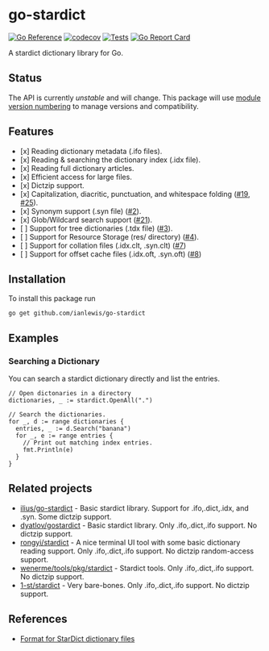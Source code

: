 # go-stardict

[![Go Reference](https://pkg.go.dev/badge/github.com/ianlewis/go-stardict.svg)](https://pkg.go.dev/github.com/ianlewis/go-stardict)
[![codecov](https://codecov.io/gh/ianlewis/go-stardict/graph/badge.svg?token=2HTI2KXI93)](https://codecov.io/gh/ianlewis/go-stardict)
[![Tests](https://github.com/ianlewis/go-stardict/actions/workflows/pre-submit.units.yml/badge.svg)](https://github.com/ianlewis/go-stardict/actions/workflows/pre-submit.units.yml)
[![Go Report Card](https://goreportcard.com/badge/github.com/ianlewis/go-stardict)](https://goreportcard.com/report/github.com/ianlewis/go-stardict)

A stardict dictionary library for Go.

## Status

The API is currently _unstable_ and will change. This package will use [module
version numbering](https://golang.org/doc/modules/version-numbers) to manage
versions and compatibility.

## Features

- \[x] Reading dictionary metadata (.ifo files).
- \[x] Reading & searching the dictionary index (.idx file).
- \[x] Reading full dictionary articles.
- \[x] Efficient access for large files.
- \[x] Dictzip support.
- \[x] Capitalization, diacritic, punctuation, and whitespace folding ([#19](https://github.com/ianlewis/go-stardict/issues/19), [#25](https://github.com/ianlewis/go-stardict/issues/25)).
- \[x] Synonym support (.syn file) ([#2](https://github.com/ianlewis/go-stardict/issues/2)).
- \[x] Glob/Wildcard search support ([#21](https://github.com/ianlewis/go-stardict/issues/21)).
- \[ ] Support for tree dictionaries (.tdx file) ([#3](https://github.com/ianlewis/go-stardict/issues/3)).
- \[ ] Support for Resource Storage (res/ directory) ([#4](https://github.com/ianlewis/go-stardict/issues/4)).
- \[ ] Support for collation files (.idx.clt, .syn.clt) ([#7](https://github.com/ianlewis/go-stardict/issues/7))
- \[ ] Support for offset cache files (.idx.oft, .syn.oft) ([#8](https://github.com/ianlewis/go-stardict/issues/8))

## Installation

To install this package run

`go get github.com/ianlewis/go-stardict`

## Examples

### Searching a Dictionary

You can search a stardict dictionary directly and list the entries.

```golang
// Open dictonaries in a directory
dictionaries, _ := stardict.OpenAll(".")

// Search the dictionaries.
for _, d := range dictionaries {
  entries, _ := d.Search("banana")
  for _, e := range entries {
    // Print out matching index entries.
    fmt.Println(e)
  }
}
```

## Related projects

- [ilius/go-stardict](https://github.com/ilius/go-stardict) - Basic stardict library. Support for .ifo,.dict,.idx, and .syn. Some dictzip support.
- [dyatlov/gostardict](https://github.com/dyatlov/gostardict) - Basic stardict library. Only .ifo,.dict,.ifo support. No dictzip support.
- [rongyi/stardict](https://github.com/rongyi/stardict) - A nice terminal UI tool with some basic dictionary reading support. Only .ifo,.dict,.ifo support. No dictzip random-access support.
- [wenerme/tools/pkg/stardict](https://github.com/wenerme/tools/tree/master/pkg/stardict) - Stardict tools. Only .ifo,.dict,.ifo support. No dictzip support.
- [1-st/stardict](https://github.com/1-st/stardict) - Very bare-bones. Only .ifo,.dict,.ifo support. No dictzip support.

## References

- [Format for StarDict dictionary files](https://github.com/huzheng001/stardict-3/blob/master/dict/doc/StarDictFileFormat)
